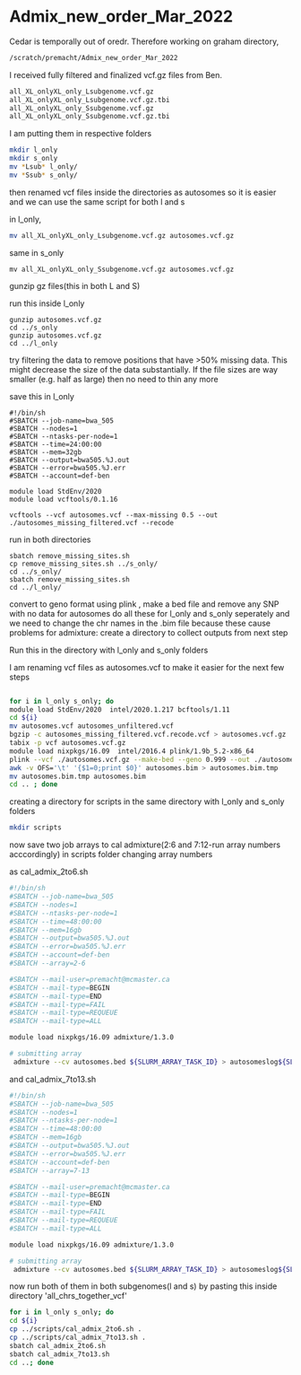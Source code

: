 # Admix_new_order_Mar_2022

Cedar is temporally out of oredr. Therefore working on graham directory,

```bash
/scratch/premacht/Admix_new_order_Mar_2022
```
I received fully filtered and finalized vcf.gz files from Ben.

```bash
all_XL_onlyXL_only_Lsubgenome.vcf.gz  
all_XL_onlyXL_only_Lsubgenome.vcf.gz.tbi
all_XL_onlyXL_only_Ssubgenome.vcf.gz  
all_XL_onlyXL_only_Ssubgenome.vcf.gz.tbi
```

I am putting them in respective folders 

```bash
mkdir l_only
mkdir s_only
mv *Lsub* l_only/
mv *Ssub* s_only/
```

then renamed vcf files inside the directories as autosomes so it is easier and we can use the same script for both l and s

in l_only,

```bash
mv all_XL_onlyXL_only_Lsubgenome.vcf.gz autosomes.vcf.gz
```
 
 same in s_only
```
mv all_XL_onlyXL_only_Ssubgenome.vcf.gz autosomes.vcf.gz
```

gunzip gz files(this in both L and S)

run this inside l_only
```
gunzip autosomes.vcf.gz
cd ../s_only
gunzip autosomes.vcf.gz
cd ../l_only
```

try filtering the data to remove positions that have >50% missing data. This might decrease the size of the data substantially. 
If the file sizes are way smaller (e.g. half as large)
then no need to thin any more

save this in l_only
```
#!/bin/sh
#SBATCH --job-name=bwa_505
#SBATCH --nodes=1
#SBATCH --ntasks-per-node=1
#SBATCH --time=24:00:00
#SBATCH --mem=32gb
#SBATCH --output=bwa505.%J.out
#SBATCH --error=bwa505.%J.err
#SBATCH --account=def-ben

module load StdEnv/2020
module load vcftools/0.1.16

vcftools --vcf autosomes.vcf --max-missing 0.5 --out ./autosomes_missing_filtered.vcf --recode

```
run in both directories

```
sbatch remove_missing_sites.sh
cp remove_missing_sites.sh ../s_only/
cd ../s_only/
sbatch remove_missing_sites.sh
cd ../l_only/
```
convert to geno format using plink , make a bed file and remove any SNP with no data for autosomes do all these for l_only and s_only seperately and we need to change the chr names in the .bim file because these cause problems for admixture: create a directory to collect outputs from next step

Run this in the directory with l_only and s_only folders

I am renaming vcf files as autosomes.vcf to make it easier for the next few steps

```bash

for i in l_only s_only; do
module load StdEnv/2020  intel/2020.1.217 bcftools/1.11
cd ${i}
mv autosomes.vcf autosomes_unfiltered.vcf
bgzip -c autosomes_missing_filtered.vcf.recode.vcf > autosomes.vcf.gz
tabix -p vcf autosomes.vcf.gz
module load nixpkgs/16.09  intel/2016.4 plink/1.9b_5.2-x86_64
plink --vcf ./autosomes.vcf.gz --make-bed --geno 0.999 --out ./autosomes --allow-extra-chr --const-fid
awk -v OFS='\t' '{$1=0;print $0}' autosomes.bim > autosomes.bim.tmp
mv autosomes.bim.tmp autosomes.bim
cd .. ; done
```







creating a directory for scripts in the same directory with l_only and s_only folders

```bash
mkdir scripts
```

now save two job arrays to cal admixture(2:6 and 7:12-run array numbers acccordingly) in scripts folder changing array numbers

as cal_admix_2to6.sh

```bash
#!/bin/sh
#SBATCH --job-name=bwa_505
#SBATCH --nodes=1
#SBATCH --ntasks-per-node=1
#SBATCH --time=48:00:00
#SBATCH --mem=16gb
#SBATCH --output=bwa505.%J.out
#SBATCH --error=bwa505.%J.err
#SBATCH --account=def-ben
#SBATCH --array=2-6

#SBATCH --mail-user=premacht@mcmaster.ca
#SBATCH --mail-type=BEGIN
#SBATCH --mail-type=END
#SBATCH --mail-type=FAIL
#SBATCH --mail-type=REQUEUE
#SBATCH --mail-type=ALL

module load nixpkgs/16.09 admixture/1.3.0

# submitting array
 admixture --cv autosomes.bed ${SLURM_ARRAY_TASK_ID} > autosomeslog${SLURM_ARRAY_TASK_ID}.out
 ```
and cal_admix_7to13.sh

```bash
#!/bin/sh
#SBATCH --job-name=bwa_505
#SBATCH --nodes=1
#SBATCH --ntasks-per-node=1
#SBATCH --time=48:00:00
#SBATCH --mem=16gb
#SBATCH --output=bwa505.%J.out
#SBATCH --error=bwa505.%J.err
#SBATCH --account=def-ben
#SBATCH --array=7-13

#SBATCH --mail-user=premacht@mcmaster.ca
#SBATCH --mail-type=BEGIN
#SBATCH --mail-type=END
#SBATCH --mail-type=FAIL
#SBATCH --mail-type=REQUEUE
#SBATCH --mail-type=ALL

module load nixpkgs/16.09 admixture/1.3.0

# submitting array
 admixture --cv autosomes.bed ${SLURM_ARRAY_TASK_ID} > autosomeslog${SLURM_ARRAY_TASK_ID}.out
 ```
 
 now run both of them in both subgenomes(l and s) by pasting this inside directory 'all_chrs_together_vcf'
 ```bash
 for i in l_only s_only; do  
cd ${i} 
cp ../scripts/cal_admix_2to6.sh . 
cp ../scripts/cal_admix_7to13.sh . 
sbatch cal_admix_2to6.sh 
sbatch cal_admix_7to13.sh
cd ..; done
```
 
